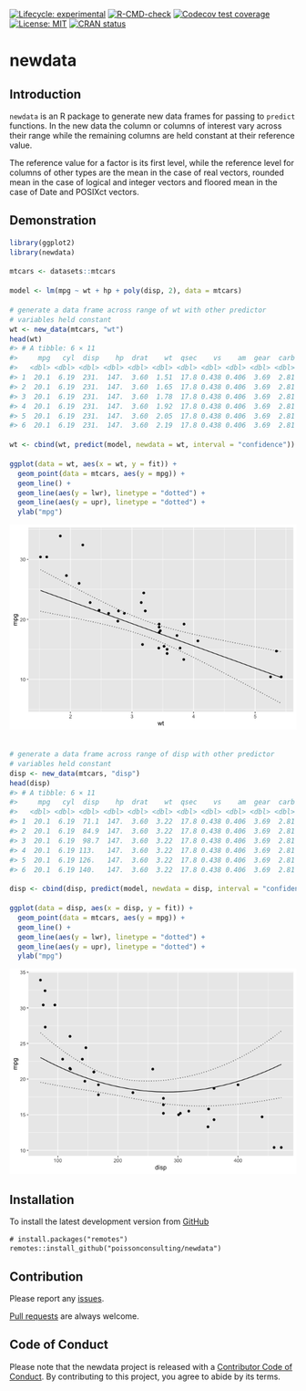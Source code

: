 
<!-- README.md is generated from README.Rmd. Please edit that file -->
<!-- badges: start -->

[![Lifecycle:
experimental](https://img.shields.io/badge/lifecycle-experimental-orange.svg)](https://lifecycle.r-lib.org/articles/stages.html#experimental)
[![R-CMD-check](https://github.com/poissonconsulting/newdata/actions/workflows/R-CMD-check.yaml/badge.svg)](https://github.com/poissonconsulting/newdata/actions/workflows/R-CMD-check.yaml)
[![Codecov test
coverage](https://codecov.io/gh/poissonconsulting/newdata/branch/master/graph/badge.svg)](https://codecov.io/gh/poissonconsulting/newdata?branch=master)
[![License:
MIT](https://img.shields.io/badge/License-MIT-green.svg)](https://opensource.org/licenses/MIT)
[![CRAN
status](https://www.r-pkg.org/badges/version/newdata)](https://CRAN.R-project.org/package=newdata)
<!-- badges: end -->

# newdata

## Introduction

`newdata` is an R package to generate new data frames for passing to
`predict` functions. In the new data the column or columns of interest
vary across their range while the remaining columns are held constant at
their reference value.

The reference value for a factor is its first level, while the reference
level for columns of other types are the mean in the case of real
vectors, rounded mean in the case of logical and integer vectors and
floored mean in the case of Date and POSIXct vectors.

## Demonstration

``` r
library(ggplot2)
library(newdata)

mtcars <- datasets::mtcars

model <- lm(mpg ~ wt + hp + poly(disp, 2), data = mtcars)

# generate a data frame across range of wt with other predictor
# variables held constant
wt <- new_data(mtcars, "wt")
head(wt)
#> # A tibble: 6 × 11
#>     mpg   cyl  disp    hp  drat    wt  qsec    vs    am  gear  carb
#>   <dbl> <dbl> <dbl> <dbl> <dbl> <dbl> <dbl> <dbl> <dbl> <dbl> <dbl>
#> 1  20.1  6.19  231.  147.  3.60  1.51  17.8 0.438 0.406  3.69  2.81
#> 2  20.1  6.19  231.  147.  3.60  1.65  17.8 0.438 0.406  3.69  2.81
#> 3  20.1  6.19  231.  147.  3.60  1.78  17.8 0.438 0.406  3.69  2.81
#> 4  20.1  6.19  231.  147.  3.60  1.92  17.8 0.438 0.406  3.69  2.81
#> 5  20.1  6.19  231.  147.  3.60  2.05  17.8 0.438 0.406  3.69  2.81
#> 6  20.1  6.19  231.  147.  3.60  2.19  17.8 0.438 0.406  3.69  2.81

wt <- cbind(wt, predict(model, newdata = wt, interval = "confidence"))

ggplot(data = wt, aes(x = wt, y = fit)) +
  geom_point(data = mtcars, aes(y = mpg)) +
  geom_line() +
  geom_line(aes(y = lwr), linetype = "dotted") +
  geom_line(aes(y = upr), linetype = "dotted") +
  ylab("mpg")
```

![](man/figures/README-unnamed-chunk-2-1.png)<!-- -->

``` r

# generate a data frame across range of disp with other predictor
# variables held constant
disp <- new_data(mtcars, "disp")
head(disp)
#> # A tibble: 6 × 11
#>     mpg   cyl  disp    hp  drat    wt  qsec    vs    am  gear  carb
#>   <dbl> <dbl> <dbl> <dbl> <dbl> <dbl> <dbl> <dbl> <dbl> <dbl> <dbl>
#> 1  20.1  6.19  71.1  147.  3.60  3.22  17.8 0.438 0.406  3.69  2.81
#> 2  20.1  6.19  84.9  147.  3.60  3.22  17.8 0.438 0.406  3.69  2.81
#> 3  20.1  6.19  98.7  147.  3.60  3.22  17.8 0.438 0.406  3.69  2.81
#> 4  20.1  6.19 113.   147.  3.60  3.22  17.8 0.438 0.406  3.69  2.81
#> 5  20.1  6.19 126.   147.  3.60  3.22  17.8 0.438 0.406  3.69  2.81
#> 6  20.1  6.19 140.   147.  3.60  3.22  17.8 0.438 0.406  3.69  2.81

disp <- cbind(disp, predict(model, newdata = disp, interval = "confidence"))

ggplot(data = disp, aes(x = disp, y = fit)) +
  geom_point(data = mtcars, aes(y = mpg)) +
  geom_line() +
  geom_line(aes(y = lwr), linetype = "dotted") +
  geom_line(aes(y = upr), linetype = "dotted") +
  ylab("mpg")
```

![](man/figures/README-unnamed-chunk-2-2.png)<!-- -->

## Installation

To install the latest development version from
[GitHub](https://github.com/poissonconsulting/newdata)

    # install.packages("remotes")
    remotes::install_github("poissonconsulting/newdata")

## Contribution

Please report any
[issues](https://github.com/poissonconsulting/newdata/issues).

[Pull requests](https://github.com/poissonconsulting/newdata/pulls) are
always welcome.

## Code of Conduct

Please note that the newdata project is released with a [Contributor
Code of
Conduct](https://contributor-covenant.org/version/2/0/CODE_OF_CONDUCT.html).
By contributing to this project, you agree to abide by its terms.
